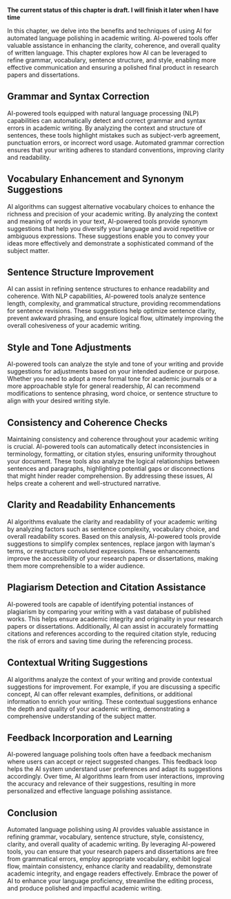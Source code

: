 **The current status of this chapter is draft. I will finish it later when I have time**

In this chapter, we delve into the benefits and techniques of using AI for automated language polishing in academic writing. AI-powered tools offer valuable assistance in enhancing the clarity, coherence, and overall quality of written language. This chapter explores how AI can be leveraged to refine grammar, vocabulary, sentence structure, and style, enabling more effective communication and ensuring a polished final product in research papers and dissertations.

Grammar and Syntax Correction
-----------------------------

AI-powered tools equipped with natural language processing (NLP) capabilities can automatically detect and correct grammar and syntax errors in academic writing. By analyzing the context and structure of sentences, these tools highlight mistakes such as subject-verb agreement, punctuation errors, or incorrect word usage. Automated grammar correction ensures that your writing adheres to standard conventions, improving clarity and readability.

Vocabulary Enhancement and Synonym Suggestions
----------------------------------------------

AI algorithms can suggest alternative vocabulary choices to enhance the richness and precision of your academic writing. By analyzing the context and meaning of words in your text, AI-powered tools provide synonym suggestions that help you diversify your language and avoid repetitive or ambiguous expressions. These suggestions enable you to convey your ideas more effectively and demonstrate a sophisticated command of the subject matter.

Sentence Structure Improvement
------------------------------

AI can assist in refining sentence structures to enhance readability and coherence. With NLP capabilities, AI-powered tools analyze sentence length, complexity, and grammatical structure, providing recommendations for sentence revisions. These suggestions help optimize sentence clarity, prevent awkward phrasing, and ensure logical flow, ultimately improving the overall cohesiveness of your academic writing.

Style and Tone Adjustments
--------------------------

AI-powered tools can analyze the style and tone of your writing and provide suggestions for adjustments based on your intended audience or purpose. Whether you need to adopt a more formal tone for academic journals or a more approachable style for general readership, AI can recommend modifications to sentence phrasing, word choice, or sentence structure to align with your desired writing style.

Consistency and Coherence Checks
--------------------------------

Maintaining consistency and coherence throughout your academic writing is crucial. AI-powered tools can automatically detect inconsistencies in terminology, formatting, or citation styles, ensuring uniformity throughout your document. These tools also analyze the logical relationships between sentences and paragraphs, highlighting potential gaps or disconnections that might hinder reader comprehension. By addressing these issues, AI helps create a coherent and well-structured narrative.

Clarity and Readability Enhancements
------------------------------------

AI algorithms evaluate the clarity and readability of your academic writing by analyzing factors such as sentence complexity, vocabulary choice, and overall readability scores. Based on this analysis, AI-powered tools provide suggestions to simplify complex sentences, replace jargon with layman's terms, or restructure convoluted expressions. These enhancements improve the accessibility of your research papers or dissertations, making them more comprehensible to a wider audience.

Plagiarism Detection and Citation Assistance
--------------------------------------------

AI-powered tools are capable of identifying potential instances of plagiarism by comparing your writing with a vast database of published works. This helps ensure academic integrity and originality in your research papers or dissertations. Additionally, AI can assist in accurately formatting citations and references according to the required citation style, reducing the risk of errors and saving time during the referencing process.

Contextual Writing Suggestions
------------------------------

AI algorithms analyze the context of your writing and provide contextual suggestions for improvement. For example, if you are discussing a specific concept, AI can offer relevant examples, definitions, or additional information to enrich your writing. These contextual suggestions enhance the depth and quality of your academic writing, demonstrating a comprehensive understanding of the subject matter.

Feedback Incorporation and Learning
-----------------------------------

AI-powered language polishing tools often have a feedback mechanism where users can accept or reject suggested changes. This feedback loop helps the AI system understand user preferences and adapt its suggestions accordingly. Over time, AI algorithms learn from user interactions, improving the accuracy and relevance of their suggestions, resulting in more personalized and effective language polishing assistance.

Conclusion
----------

Automated language polishing using AI provides valuable assistance in refining grammar, vocabulary, sentence structure, style, consistency, clarity, and overall quality of academic writing. By leveraging AI-powered tools, you can ensure that your research papers and dissertations are free from grammatical errors, employ appropriate vocabulary, exhibit logical flow, maintain consistency, enhance clarity and readability, demonstrate academic integrity, and engage readers effectively. Embrace the power of AI to enhance your language proficiency, streamline the editing process, and produce polished and impactful academic writing.
